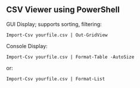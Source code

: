 ## CSV Viewer using PowerShell
GUI Display; supports sorting, filtering:
```
Import-Csv yourfile.csv | Out-GridView
```
Console Display:
```
Import-Csv yourfile.csv | Format-Table -AutoSize
```
or:
```
Import-Csv yourfile.csv | Format-List 
```
